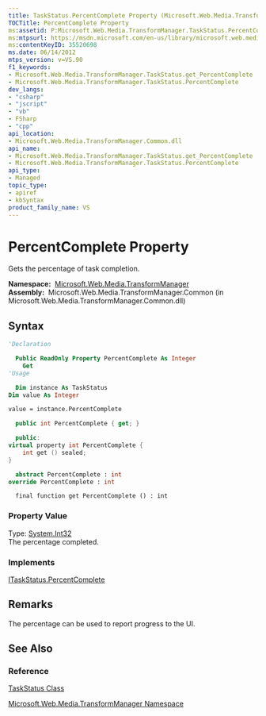 ```yaml
---
title: TaskStatus.PercentComplete Property (Microsoft.Web.Media.TransformManager)
TOCTitle: PercentComplete Property
ms:assetid: P:Microsoft.Web.Media.TransformManager.TaskStatus.PercentComplete
ms:mtpsurl: https://msdn.microsoft.com/en-us/library/microsoft.web.media.transformmanager.taskstatus.percentcomplete(v=VS.90)
ms:contentKeyID: 35520698
ms.date: 06/14/2012
mtps_version: v=VS.90
f1_keywords:
- Microsoft.Web.Media.TransformManager.TaskStatus.get_PercentComplete
- Microsoft.Web.Media.TransformManager.TaskStatus.PercentComplete
dev_langs:
- "csharp"
- "jscript"
- "vb"
- FSharp
- "cpp"
api_location:
- Microsoft.Web.Media.TransformManager.Common.dll
api_name:
- Microsoft.Web.Media.TransformManager.TaskStatus.get_PercentComplete
- Microsoft.Web.Media.TransformManager.TaskStatus.PercentComplete
api_type:
- Managed
topic_type:
- apiref
- kbSyntax
product_family_name: VS
---
```


# PercentComplete Property

Gets the percentage of task completion.

**Namespace:**  [Microsoft.Web.Media.TransformManager](microsoft-web-media-transformmanager-namespace.md)  
**Assembly:**  Microsoft.Web.Media.TransformManager.Common (in Microsoft.Web.Media.TransformManager.Common.dll)

## Syntax

```vb
'Declaration

  Public ReadOnly Property PercentComplete As Integer
    Get
'Usage

  Dim instance As TaskStatus
Dim value As Integer

value = instance.PercentComplete
```

```csharp
  public int PercentComplete { get; }
```

```cpp
  public:
virtual property int PercentComplete {
    int get () sealed;
}
```

``` fsharp
  abstract PercentComplete : int
override PercentComplete : int
```

```jscript
  final function get PercentComplete () : int
```

### Property Value

Type: [System.Int32](https://msdn.microsoft.com/library/td2s409d)  
The percentage completed.  

### Implements

[ITaskStatus.PercentComplete](itaskstatus-percentcomplete-property-microsoft-web-media-transformmanager.md)  

## Remarks

The percentage can be used to report progress to the UI.

## See Also

### Reference

[TaskStatus Class](taskstatus-class-microsoft-web-media-transformmanager.md)

[Microsoft.Web.Media.TransformManager Namespace](microsoft-web-media-transformmanager-namespace.md)

